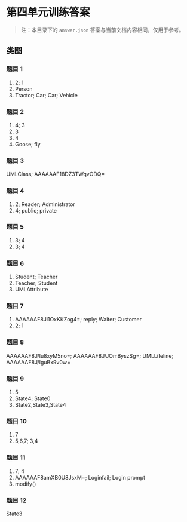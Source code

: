 # 第四单元训练答案

> 注：本目录下的 `answer.json` 答案与当前文档内容相同，仅用于参考。

## 类图

### 题目 1

1. 2; 1
2. Person
3. Tractor; Car; Car; Vehicle

### 题目 2

1. 4; 3
2. 3
3. 4
4. Goose; fly

### 题目 3

UMLClass; AAAAAAF18DZ3TWqvODQ=

### 题目 4

1. 2; Reader; Administrator
2. 4; public; private

### 题目 5

1. 3; 4
2. 3; 4

### 题目 6

1. Student; Teacher
2. Teacher; Student
3. UMLAttribute

### 题目 7

1. AAAAAAF8Ji1OxKKZog4=; reply; Waiter; Customer
2. 2; 1

### 题目 8

AAAAAAF8J/Iu8xyM5no=; AAAAAAF8J/JOmByszSg=; UMLLifeline; AAAAAAF8J/IguBx9v0w=

### 题目 9

1. 5
2. State4; State0
3. State2,State3,State4

### 题目 10

1. 7
2. 5,6,7; 3,4

### 题目 11

1. 7; 4
2. AAAAAAF8amXB0U8JsxM=; Loginfail; Login prompt
3. modify()

### 题目 12

State3
